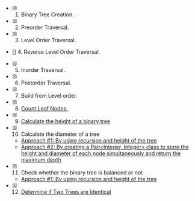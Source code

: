 - [x] 1. Binary Tree Creation.
- [x] 2. Preorder Traversal.
- [x] 3. Level Order Traversal.
- [] 4. Reverse Level Order Traversal.
- [x] 5. Inorder Traversal.
- [x] 6. Postorder Traversal.
- [x] 7. Build from Level order.
- [x] 8. [Count Leaf Nodes.](https://www.codingninjas.com/studio/problems/count-leaf-nodes_893055?source=youtube&campaign=LoveBabbar_Codestudio&utm_source=youtube&utm_medium=affiliate&utm_campaign=LoveBabbar_Codestudio&leftPanelTab=0)
- [x] 9. [Calculate the height of a binary tree](https://practice.geeksforgeeks.org/problems/height-of-binary-tree/1)
- [x] 10. Calculate the diameter of a tree
  - [Approach #1: By using recursion and height of the tree](https://practice.geeksforgeeks.org/problems/diameter-of-binary-tree/1)
  - [Approach #2: By creating a Pair<Integer, Integer> class to store the height and diameter of each node simultaneously and return the maximum depth](https://practice.geeksforgeeks.org/problems/diameter-of-binary-tree/1)
- [x] 11. Check whether the binary tree is balanced or not
  - [Approach #1: By using recursion and height of the tree](https://practice.geeksforgeeks.org/problems/check-for-balanced-tree/1)
     
-[x] 12. [Determine if Two Trees are Identical](https://practice.geeksforgeeks.org/problems/determine-if-two-trees-are-identical/1)
